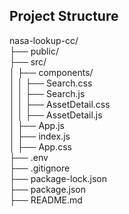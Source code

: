 ## Project Structure          

nasa-lookup-cc/               \
├── public/                   \
├── src/                      
│   ├── components/           \
│   │   ├── Search.css        \
│   │   ├── Search.js         \
│   │   ├── AssetDetail.css   \
│   │   ├── AssetDetail.js    \
│   ├── App.js                \
│   ├── index.js              \
│   ├── App.css               \
├── .env                      \
├── .gitignore                \
├── package-lock.json         \
├── package.json              
├── README.md                 
